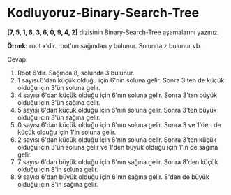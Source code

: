 # Kodluyoruz-Binary-Search-Tree


**[7, 5, 1, 8, 3, 6, 0, 9, 4, 2]** dizisinin Binary-Search-Tree aşamalarını yazınız.

**Örnek:**  root x'dir. root'un sağından y bulunur. Solunda z bulunur vb.

Cevap:
1. Root 6'dır. Sağında 8, solunda 3 bulunur.
2. 1 sayısı 6'dan küçük olduğu için 6'nın soluna gelir. Sonra 3'ten de küçük olduğu için 3'ün soluna gelir.
3. 4 sayısı 6'dan küçük olduğu için 6'nın soluna gelir. Sonra 3'ten büyük olduğu için 3'ün sağına gelir.
4. 5 sayısı 6'dan küçük olduğu için 6'nın soluna gelir. Sonra 3'ten büyük olduğu için 3'ün sağına gelir. 
5. 0 sayısı 6'dan küçük olduğu için 6'nın soluna gelir. Sonra 3 ve 1'den de küçük olduğu için 1'in soluna gelir.
6. 2 sayısı 6'dan küçük olduğu için 6'nın soluna gelir. Sonra 3'ten küçük olduğu için 3'ün soluna gelir ve 1'den büyük olduğu için 1'in de sağına gelir.
7. 7 sayısı 6'dan büyük olduğu için 6'nın sağına gelir. Sonra 8'den küçük olduğu için 8'in soluna gelir.
8. 9 sayısı 6'dan büyük olduğu için 6'nın sağına gelir. 8'den de büyük olduğu için 8'in sağına gelir.

